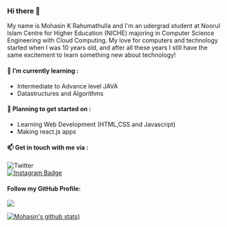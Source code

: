 ### Hi there 👋

<!--
**MohasinKR/MohasinKR** is a ✨ _special_ ✨ repository because its `README.md` (this file) appears on your GitHub profile.

Here are some ideas to get you started:

- 🔭 I’m currently working on ...
- 🌱 I’m currently learning ...
- 👯 I’m looking to collaborate on ...
- 🤔 I’m looking for help with ...
- 💬 Ask me about ...
- 📫 How to reach me: ...
- 😄 Pronouns: ...
- ⚡ Fun fact: ...
-->

My name is Mohasin K Rahumathulla and I'm an udergrad student at Noorul Islam Centre for Higher Education (NICHE) majoring in Computer Science Engineering with Cloud Computing.
My love for computers and technology started when I was 10 years old, and after all these years I still have the same excitement to learn something new about technology!
#### 🌱 I’m currently learning : 
- Intermediate to Advance level JAVA
- Datastructures and Algorithms

#### 📝 Planning to get started on :
- Learning Web Development (HTML,CSS and Javascript)
- Making react.js apps

#### :mailbox: Get in touch with me via : 
![Twitter](https://img.shields.io/twitter/follow/ediblehazard?style=social)<br>
[![Instagram Badge](https://img.shields.io/badge/-poison.smoke-purple?style=flat-square&logo=instagram&logoColor=white&link=https://instagram.com/poison.smoke/)](https://www.instagram.com/poison.smoke/)

#### Follow my GitHub Profile:
![](https://img.shields.io/github/followers/MohasinKR?style=social)

[![Mohasin's github stats](https://github-readme-stats.vercel.app/api?username=MohasinKR&theme=tokyonight&count_private=true))](https://github.com/mohasinkr)
